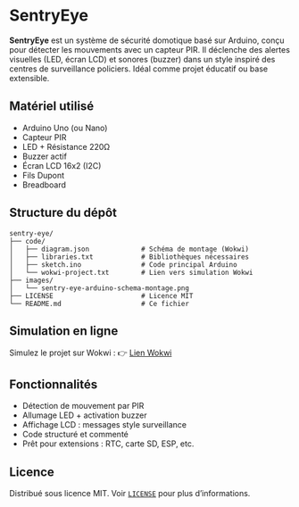 # SentryEye

**SentryEye** est un système de sécurité domotique basé sur Arduino, conçu pour détecter les mouvements avec un capteur PIR. Il déclenche des alertes visuelles (LED, écran LCD) et sonores (buzzer) dans un style inspiré des centres de surveillance policiers. Idéal comme projet éducatif ou base extensible.

## Matériel utilisé

- Arduino Uno (ou Nano)
- Capteur PIR
- LED + Résistance 220Ω
- Buzzer actif
- Écran LCD 16x2 (I2C)
- Fils Dupont
- Breadboard

## Structure du dépôt

```Plaintext
sentry-eye/
├── code/
│   ├── diagram.json             # Schéma de montage (Wokwi)
│   ├── libraries.txt            # Bibliothèques nécessaires
│   ├── sketch.ino               # Code principal Arduino
│   └── wokwi-project.txt        # Lien vers simulation Wokwi
├── images/
│   └── sentry-eye-arduino-schema-montage.png
├── LICENSE                      # Licence MIT
└── README.md                    # Ce fichier
```

## Simulation en ligne

Simulez le projet sur Wokwi : 👉 [Lien Wokwi](https://wokwi.com/projects/436228847692394497)

## Fonctionnalités

- Détection de mouvement par PIR
- Allumage LED + activation buzzer
- Affichage LCD : messages style surveillance
- Code structuré et commenté
- Prêt pour extensions : RTC, carte SD, ESP, etc.

## Licence

Distribué sous licence MIT. Voir [`LICENSE`](LICENSE) pour plus d’informations.


